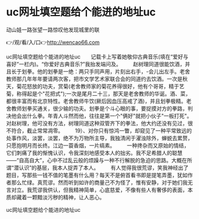 # uc网址填空题给个能进的地址uc
动山娃一路张望一路惊叹他发现城里的联

👉/观/看/入/口👉http://wencao66.com

uc网址填空题给个能进的地址uc　　记载卡上写着她敬仰古典音乐(填在“爱好与喜好”一栏内)。“你爱好古典音乐?”我抬发端问及。
　　赵树理同道很能饮酒，并且长于划拳。他的划拳是一绝：两只手同声用，片刻出右手，-会儿出左手。老舍教师那几年年年要请两次客，把市文学艺术家联合会的同道约去饮酒。一次是秋天，菊花怒放的功夫，赏菊(老舍教师家的菊花养得很好，他有个哥哥，精于艺菊，称得起是个"花把式");一次是尾月二十三，那天是老舍教师的华诞。酒、菜，都很丰富而有北京特性。老舍教师牛饮(厥后因血压高戒了酒)，并且划拳极精。老舍教师划拳买通关，很少输的功夫。划拳是个斗心眼的事，要捉摸对方的拳路，判决他会出什么拳。年青人斗然而他，往往是第一个"俩好"就把小伙子"一板打死"。对赵树理，他可没有方法，树理同道这种双管齐下的拳法，他大约还没有见过，很不符合，截止常常凋零。
　　19）、对你只有惊鸿一瞥，却窥见了一种平常致远的处事作风，淡罢，淡罢，绝不为万物所主导，我独清闲于濯浊除外，蝉蜕去累赘，只愿抱明月而长终。江边一蓑香烟，一片缟素。
　　一种搀杂而又原始的情结，它们刺痛了我的惭愧认识，令我深刻地感受本人的拙劣。我不足希腊人的聪慧——“自高自大”，心中不过乱云般的烦躁与一种不行解脱的急迫的思路。大概在所谓“潜认识”的基层，我本人捉弄了本人。
　　有人觉得我很荒谬，笑我神经出了题目，写那些一钱不值的笔墨有什么用？每天不是俯首看书即是提笔弄墨，犹如作者那么忙绿。真荒谬。然而听到如许的商量己不为怪了，惟有安静，对于她们我无言对立。我荒谬我供认，但我精神简单，心底慈爱，不像有些人有奢侈的表面，本质却藏着一颗黯淡污秽的精神，让人恶心。

uc网址填空题给个能进的地址uc
